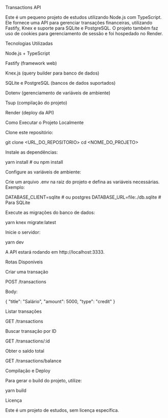 Transactions API

Este é um pequeno projeto de estudos utilizando Node.js com TypeScript. Ele fornece uma API para gerenciar transações financeiras, utilizando Fastify, Knex e suporte para SQLite e PostgreSQL. O projeto também faz uso de cookies para gerenciamento de sessão e foi hospedado no Render.

Tecnologias Utilizadas

Node.js + TypeScript

Fastify (framework web)

Knex.js (query builder para banco de dados)

SQLite e PostgreSQL (bancos de dados suportados)

Dotenv (gerenciamento de variáveis de ambiente)

Tsup (compilação do projeto)

Render (deploy da API)

Como Executar o Projeto Localmente

Clone este repositório:

git clone <URL_DO_REPOSITORIO>
cd <NOME_DO_PROJETO>

Instale as dependências:

yarn install  # ou npm install

Configure as variáveis de ambiente:

Crie um arquivo .env na raiz do projeto e defina as variáveis necessárias. Exemplo:

DATABASE_CLIENT=sqlite  # ou postgres
DATABASE_URL=file:./db.sqlite  # Para SQLite

Execute as migrações do banco de dados:

yarn knex migrate:latest

Inicie o servidor:

yarn dev

A API estará rodando em http://localhost:3333.

Rotas Disponíveis

Criar uma transação

POST /transactions

Body:

{
  "title": "Salário",
  "amount": 5000,
  "type": "credit"
}

Listar transações

GET /transactions

Buscar transação por ID

GET /transactions/:id

Obter o saldo total

GET /transactions/balance

Compilação e Deploy

Para gerar o build do projeto, utilize:

yarn build

Licença

Este é um projeto de estudos, sem licença específica.

